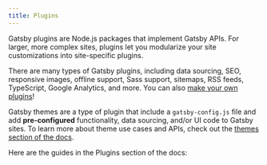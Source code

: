 ```yaml
---
title: Plugins
---
```


Gatsby plugins are Node.js packages that implement Gatsby APIs. For larger, more complex sites, plugins let you modularize your site customizations into site-specific plugins.

There are many types of Gatsby plugins, including data sourcing, SEO, responsive images, offline support, Sass support, sitemaps, RSS feeds, TypeScript, Google Analytics, and more. You can also [make your own plugins](/docs/docs/creating-plugins.md)!

Gatsby themes are a type of plugin that include a `gatsby-config.js` file and add **pre-configured** functionality, data sourcing, and/or UI code to Gatsby sites. To learn more about theme use cases and APIs, check out the [themes section of the docs](/docs/docs/themes/).

Here are the guides in the Plugins section of the docs:

<GuideList slug={props.slug} />
